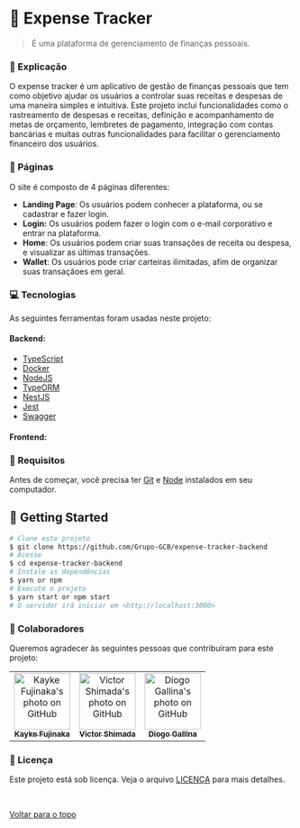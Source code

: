 # 💸 Expense Tracker

> É uma plataforma de gerenciamento de finanças pessoais.

### 📄 Explicação

O expense tracker é um aplicativo de gestão de finanças pessoais que tem como objetivo ajudar os usuários a controlar suas receitas e despesas de uma maneira simples e intuitiva. Este projeto inclui funcionalidades como o rastreamento de despesas e receitas, definição e acompanhamento de metas de orçamento, lembretes de pagamento, integração com contas bancárias e muitas outras funcionalidades para facilitar o gerenciamento financeiro dos usuários.

### 📁 Páginas

O site é composto de 4 páginas diferentes:

- **Landing Page**: Os usuários podem conhecer a plataforma, ou se cadastrar e fazer login.
- **Login:** Os usuários podem fazer o login com o e-mail corporativo e entrar na plataforma.
- **Home**: Os usuários podem criar suas transações de receita ou despesa, e visualizar as últimas transações.
- **Wallet**: Os usuários pode criar carteiras ilimitadas, afim de organizar suas transaçãoes em geral.

### 💻 Tecnologias

As seguintes ferramentas foram usadas neste projeto:

#### Backend:

- [TypeScript](https://www.typescriptlang.org/)
- [Docker](https://www.docker.com/)
- [NodeJS](https://nodejs.org/en)
- [TypeORM](https://typeorm.io/)
- [NestJS](https://nestjs.com/)
- [Jest](https://jestjs.io/pt-BR/)
- [Swagger](https://swagger.io/)

#### Frontend:

### 🧾 Requisitos

Antes de começar, você precisa ter [Git](https://git-scm.com) e [Node](https://nodejs.org/en/) instalados em seu computador.

## :checkered_flag: Getting Started

```bash
# Clone este projeto
$ git clone https://github.com/Grupo-GCB/expense-tracker-backend
# Acesse
$ cd expense-tracker-backend
# Instale as dependências
$ yarn or npm
# Execute o projeto
$ yarn start or npm start
# O servidor irá iniciar em <http://localhost:3000>
```

### 🤝 Colaboradores

Queremos agradecer às seguintes pessoas que contribuíram para este projeto:

<table>
  <tr>
    <td align="center">
      <a href="#">
        <img src="https://avatars.githubusercontent.com/u/98772000?s=400&u=80de9af672be7f75cc7a546838552cf63d5b82fe&v=4" width="100px;" alt="Kayke Fujinaka's photo on GitHub"/><br>
        <sub>
          <b>Kayke Fujinaka</b>
        </sub>
      </a>
    </td>
        <td align="center">
      <a href="#">
        <img src="https://avatars.githubusercontent.com/u/104167280?s=400&u=2765013deddc1f9560f94c0bcb5d4cb381359647&v=4" width="100px;" border-radius='50%' alt="Victor Shimada's photo on GitHub"/><br>
        <sub>
          <b>Victor Shimada</b>
        </sub>
      </a>
    </td>
        <td align="center">
      <a href="#">
        <img src="https://avatars.githubusercontent.com/u/88459755?v=4" width="100px;" border-radius='50%' alt="Diogo Gallina's photo on GitHub"/><br>
        <sub>
          <b>Diogo Gallina</b>
        </sub>
      </a>
    </td>
  </tr>
</table>

### 📝 Licença

Este projeto está sob licença. Veja o arquivo [LICENÇA](LICENSE.md) para mais detalhes.

&#xa0;

<a href="#top">Voltar para o topo</a>
